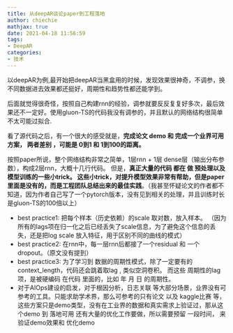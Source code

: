 ```yaml
---
title: 从deepAR谈论paper到工程落地
author: chiechie
mathjax: true
date: 2021-04-18 11:56:59
tags:
- DeepAR
categories:
- 技术
---
```


以deepAR为例,最开始把deepAR当黑盒用的时候，发现效果很神奇，不调参，换不同数据进去效果都还挺好，周期性和趋势性都还能学到。

后面就觉得很奇怪，按照自己构建rnn的经验，调参就要反反复复好多次，最后效果还不一定好。使用gluon-TS的代码我没有调参的，并且默认的网络结构很简单 不太可能过拟合.

看了源代码之后，有一个很大的感受就是，**完成论文 demo  和 完成一个业界可用方案， 两者差别 ，可能是 0到1 和 1到100的距离。**

按照paper所说，整个网络结构非常之简单，1层rnn + 1层 dense层（输出分布参数），构成2层rnn，大概十几行代码。 但是，**真正大量的代码 都在 做  预处理以及 模型训练的一些小trick。 这些小trick，对提升模型效果非常有帮助，但是paper里面是没有的，而是工程团队总结出来的最佳实践**。（我甚至怀疑论文的作者都不知道，因为作者自己写了一个pytorch版本，没有见到相关的处理，并且训练时长是gluon-TS的100倍以上）

- best practice1:   把每个样本（历史依赖）的scale 取对数，放入样本。 （因为所有的lags项在归一化之后已经丢失了scale信息，为了避免这个信息的丢失，还是把log scale 放入特征，用于区别不同的曲线的模式）
- best practice2:  在rnn中，每一层rnn后都接了一个residual 和 一个 dropout。（原文没有提到）
- best practice3:  为了学习到 数据的周期性模式，除了一定要有的context_length，代码还会跳着取lag , 类似空洞卷积。 而这些 周期性的lag项，是被硬编码 在代码 里面的，比如 年 月 日 的周期性。
- 对于AIOps建设的启发，对于根因分析，日志关联 等大部分场景，业界没有可参考的工具。只能求助学术界，那么可参考的只有论文 以及 kaggle比赛 等， 这些方案只是demo类型，没有在工业界的数据和真实需求上验证过，那从这个demo 到 落地可用 还有大量的优化工作要做，所以需要预留 一段时间， 来 验证demo效果和 优化demo
